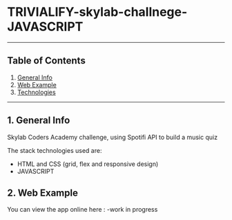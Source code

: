 # TRIVIALIFY-skylab-challnege-JAVASCRIPT
***

## Table of Contents
1. [General Info](#general-info)
2. [Web Example](#web-example)
3. [Technologies](#technologies)
***


## 1. General Info
Skylab Coders Academy challenge, using Spotifi API to build a music quiz

The stack technologies used are: 
- HTML and CSS (grid, flex and responsive design)
- JAVASCRIPT

## 2. Web Example
You can view the app online here : 
-work in progress
